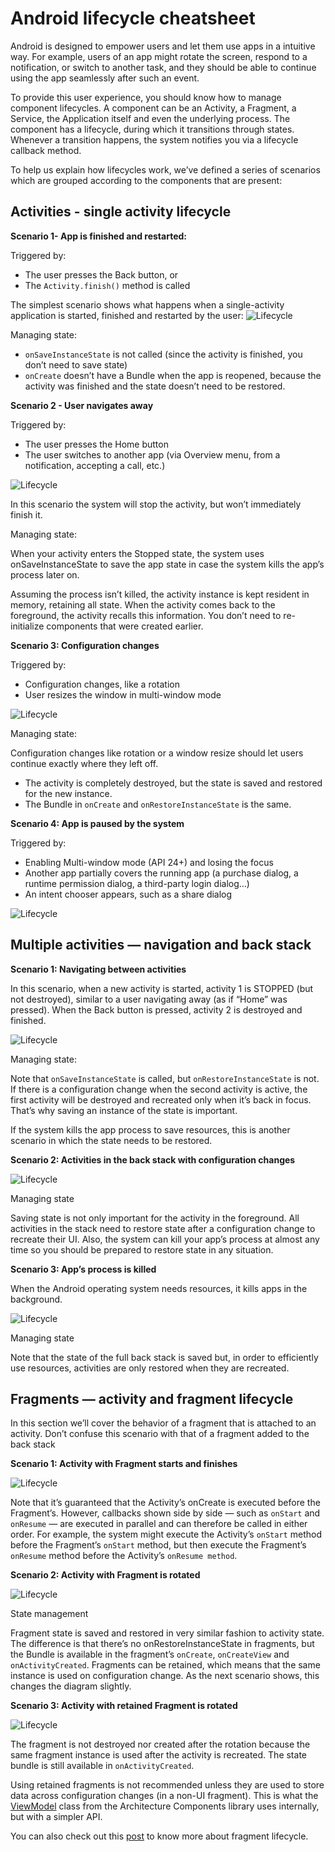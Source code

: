 # Android lifecycle cheatsheet
Android is designed to empower users and let them use apps in a intuitive way. For example, users of an app might rotate the screen, respond to a notification, or switch to another task, and they should be able to continue using the app seamlessly after such an event.

To provide this user experience, you should know how to manage component lifecycles. A component can be an Activity, a Fragment, a Service, the Application itself and even the underlying process. The component has a lifecycle, during which it transitions through states. Whenever a transition happens, the system notifies you via a lifecycle callback method.

To help us explain how lifecycles work, we’ve defined a series of scenarios which are grouped according to the components that are present:

## Activities - single activity lifecycle

**Scenario 1- App is finished and restarted:**<br>

Triggered by:
* The user presses the Back button, or
* The `Activity.finish()` method is called

The simplest scenario shows what happens when a single-activity application is started, finished and restarted by the user:
![Lifecycle](https://miro.medium.com/max/575/1*U_j3OP74jrPFoNvO2i7XzQ.png)

Managing state:

* `onSaveInstanceState` is not called (since the activity is finished, you don’t need to save state)
* `onCreate` doesn’t have a Bundle when the app is reopened, because the activity was finished and the state doesn’t need to be restored.

**Scenario 2 - User navigates away**

Triggered by:
* The user presses the Home button
* The user switches to another app (via Overview menu, from a notification, accepting a call, etc.)

![Lifecycle](https://miro.medium.com/max/662/1*3qxYnT2vRwrQVORi9mfUhw.png)

In this scenario the system will stop the activity, but won’t immediately finish it.

Managing state:

When your activity enters the Stopped state, the system uses onSaveInstanceState to save the app state in case the system kills the app’s process later on.

Assuming the process isn’t killed, the activity instance is kept resident in memory, retaining all state. When the activity comes back to the foreground, the activity recalls this information. You don’t need to re-initialize components that were created earlier.

**Scenario 3: Configuration changes**

Triggered by:
* Configuration changes, like a rotation
* User resizes the window in multi-window mode

![Lifecycle](https://miro.medium.com/max/723/1*DCo7awxJ3KhnW88h365vhA.png)

Managing state:

Configuration changes like rotation or a window resize should let users continue exactly where they left off.

* The activity is completely destroyed, but the state is saved and restored for the new instance.
* The Bundle in `onCreate` and `onRestoreInstanceState` is the same.

**Scenario 4: App is paused by the system**

Triggered by:
* Enabling Multi-window mode (API 24+) and losing the focus
* Another app partially covers the running app (a purchase dialog, a runtime permission dialog, a third-party login dialog…)
* An intent chooser appears, such as a share dialog

![Lifecycle](https://miro.medium.com/max/785/1*j3blnCW082yMbQe5fkjMMg.png)

## Multiple activities — navigation and back stack

**Scenario 1: Navigating between activities**

In this scenario, when a new activity is started, activity 1 is STOPPED (but not destroyed), similar to a user navigating away (as if “Home” was pressed).
When the Back button is pressed, activity 2 is destroyed and finished.

![Lifecycle](https://miro.medium.com/max/1050/1*Bt1fQmVtZc0ExHUlzhJO6Q.png)

Managing state:

Note that `onSaveInstanceState` is called, but `onRestoreInstanceState` is not. If there is a configuration change when the second activity is active, the first activity will be destroyed and recreated only when it’s back in focus. That’s why saving an instance of the state is important.

If the system kills the app process to save resources, this is another scenario in which the state needs to be restored.

**Scenario 2: Activities in the back stack with configuration changes**

![Lifecycle](https://miro.medium.com/max/1050/1*TaoqKwKSPur_2S__OzhdoQ.png)

Managing state

Saving state is not only important for the activity in the foreground. All activities in the stack need to restore state after a configuration change to recreate their UI.
Also, the system can kill your app’s process at almost any time so you should be prepared to restore state in any situation.

**Scenario 3: App’s process is killed**

When the Android operating system needs resources, it kills apps in the background.

![Lifecycle](https://miro.medium.com/max/1050/1*Au5PqGADz31UCfANL3ZRug.png)

Managing state

Note that the state of the full back stack is saved but, in order to efficiently use resources, activities are only restored when they are recreated.

## Fragments — activity and fragment lifecycle 

In this section we’ll cover the behavior of a fragment that is attached to an activity. Don’t confuse this scenario with that of a fragment added to the back stack

**Scenario 1: Activity with Fragment starts and finishes**

![Lifecycle](https://miro.medium.com/max/1041/1*ALMDBkuAAZ28BJ2abmvniA.png)

Note that it’s guaranteed that the Activity’s onCreate is executed before the Fragment’s. However, callbacks shown side by side — such as `onStart` and `onResume` — are executed in parallel and can therefore be called in either order. For example, the system might execute the Activity’s `onStart` method before the Fragment’s `onStart` method, but then execute the Fragment’s `onResume` method before the Activity’s `onResume method`.

**Scenario 2: Activity with Fragment is rotated**

![Lifecycle](https://miro.medium.com/max/1050/1*ukapaC23cOJSPUeZ0bUdCA.png)

State management

Fragment state is saved and restored in very similar fashion to activity state. The difference is that there’s no onRestoreInstanceState in fragments, but the Bundle is available in the fragment’s `onCreate`, `onCreateView` and `onActivityCreated`.
Fragments can be retained, which means that the same instance is used on configuration change. As the next scenario shows, this changes the diagram slightly.

**Scenario 3: Activity with retained Fragment is rotated**

![Lifecycle](https://miro.medium.com/max/1050/1*hK_YRdty1GoafABfug-r4g.png)

The fragment is not destroyed nor created after the rotation because the same fragment instance is used after the activity is recreated. The state bundle is still available in `onActivityCreated`.

Using retained fragments is not recommended unless they are used to store data across configuration changes (in a non-UI fragment). This is what the <a href="https://developer.android.com/topic/libraries/architecture/viewmodel.html">ViewModel</a> class from the Architecture Components library uses internally, but with a simpler API.

You can also check out this <a href="https://blog.mindorks.com/android-fragments-and-its-lifecycle">post</a> to know more about fragment lifecycle.
